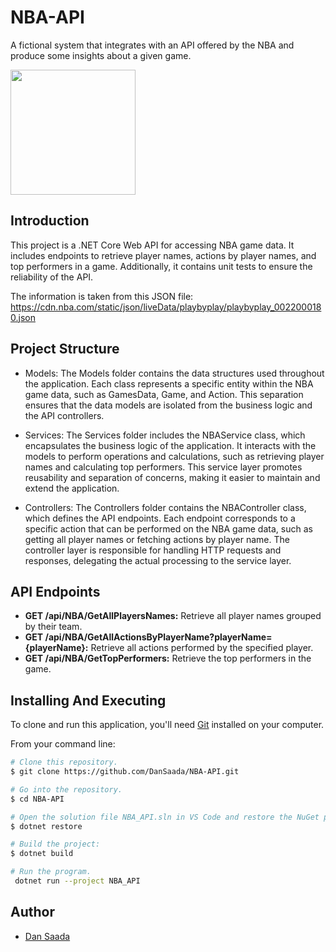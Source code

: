 # NBA-API
A fictional system that integrates with an API offered by the NBA and produce some insights about a given game.


<img src="https://github.com/DanSaada/NBA-API/assets/112869076/a04b41fd-32c7-4b4e-892b-856ebd5f663f" width="200">


## Introduction
This project is a .NET Core Web API for accessing NBA game data. 
It includes endpoints to retrieve player names, actions by player names, and top performers in a game. 
Additionally, it contains unit tests to ensure the reliability of the API.

The information is taken from this JSON file: https://cdn.nba.com/static/json/liveData/playbyplay/playbyplay_0022000180.json


## Project Structure
* Models: The Models folder contains the data structures used throughout the application.
  Each class represents a specific entity within the NBA game data, such as GamesData, Game, and Action.
  This separation ensures that the data models are isolated from the business logic and the API controllers.

* Services: The Services folder includes the NBAService class, which encapsulates the business logic of the application.
  It interacts with the models to perform operations and calculations, such as retrieving player names and calculating top performers.
  This service layer promotes reusability and separation of concerns, making it easier to maintain and extend the application.

* Controllers: The Controllers folder contains the NBAController class, which defines the API endpoints.
  Each endpoint corresponds to a specific action that can be performed on the NBA game data, such as getting all player names or fetching actions by player name.
  The controller layer is responsible for handling HTTP requests and responses, delegating the actual processing to the service layer.


## API Endpoints
* **GET /api/NBA/GetAllPlayersNames:** Retrieve all player names grouped by their team.
* **GET /api/NBA/GetAllActionsByPlayerName?playerName={playerName}:** Retrieve all actions performed by the specified player.
* **GET /api/NBA/GetTopPerformers:** Retrieve the top performers in the game.


## Installing And Executing
    
To clone and run this application, you'll need [Git](https://git-scm.com) installed on your computer.
  
From your command line:

  
```bash
# Clone this repository.
$ git clone https://github.com/DanSaada/NBA-API.git

# Go into the repository.
$ cd NBA-API

# Open the solution file NBA_API.sln in VS Code and restore the NuGet packages:.
$ dotnet restore

# Build the project:
$ dotnet build

# Run the program.
 dotnet run --project NBA_API
```


## Author
- [Dan Saada](https://github.com/DanSaada)
